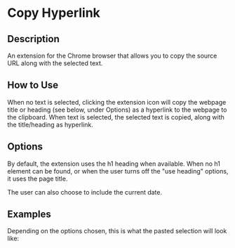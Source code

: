 # Copy Hyperlink

## Description
An extension for the Chrome browser that allows you to copy the source URL along with the selected text.

## How to Use
When no text is selected, clicking the extension icon will copy the webpage title or heading (see below, under Options) as a hyperlink to the webpage to the clipboard. When text is selected, the selected text is copied, along with the title/heading as hyperlink.

## Options
By default, the extension uses the h1 heading when available. When no h1 element can be found, or when the user turns off the "use heading" options, it uses the page title.

The user can also choose to include the current date.

## Examples
Depending on the options chosen, this is what the pasted selection will look like:
